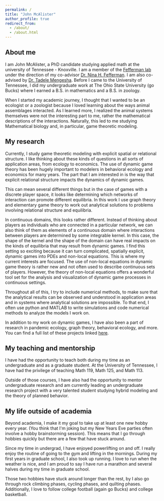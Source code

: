 ```yaml
---
permalink: /
title: "John McAlister"
author_profile: true
redirect_from: 
  - /about/
  - /about.html
---
```


## About me
I am John McAlister, a PhD candidate studying applied math at the university of Tennessee - Knoxville. I am a member of the [Fefferman lab](https://feffermanlab.org) under the direction of my co-advisor [Dr. Nina H. Fefferman](https://scholar.google.com/citations?user=su7CB3AAAAAJ&hl=en). I am also co-advised by [Dr. Tadele Mengesha](https://scholar.google.com/citations?hl=en&user=TbdmtEgAAAAJ&view_op=list_works). Before I came to the University of Tennessee, I did my undergraduate work at The Ohio State University (go Bucks) where I earned a B.S. in mathematics and a B.S. in zoology. 

When I started my academic journey, I thought that I wanted to be an ecologist or a zoologist because I loved learning about the ways animal assemblages interacted. As I learned more, I realized the animal systems themselves were not the interesting part to me, rather the mathematical descriptions of the interactions. Naturally, this led to me studying Mathematical biology and, in particular, game theoretic modeling.

## My research
Currently, I study game theoretic modeling with explicit spatial or relational structure. I like thinking about these kinds of questions in all sorts of application areas, from ecology to economics. The use of dynamic game theory has been hugely important to modelers in behavioral ecology and economics for many years. The part that I am interested in is the way that explicit relational structure impacts the dynamics of dynamic games. 

This can mean several different things but in the case of games with a discrete player space, it looks like determining which networks of interaction can promote different equilibria. In this work I use graph theory and elementary game theory to work out analytical solutions to problems involving relational structure and equilibria. 

In continuous domains, this looks rather different. Instead of thinking about players as individuals who are connected in a particular network, we can also think of them as elements of a continuous domain where interactions between players are determined by some integrable kernel. In this case, the shape of the kernel and the shape of the domain can have real impacts on the kinds of equilibria that may result from dynamic games. I find this setting so exciting because it can turn complicated, spatially explicit, dynamic games into PDEs and non-local equations. This is where my current interests are focused. The use of non-local equations in dynamic game theory is rather new and not often used to describe continuous sets of players. However, the theory of non-local equations offers a wonderful tool set for the analysis and visualization of dynamic game processes in continuous settings. 

Throughout all of this, I try to include numerical methods, to make sure that the analytical results can be observed and understood in application areas and in systems where analytical solutions are impossible. To that end, I often use python and MATLAB to write simulations and code numerical methods to analyze the models I work on.

In addition to my work on dynamic games, I have also been a part of research in pandemic ecology, graph theory, behavioral ecology, and more. You can find a full list of these projects linked [here](https://scholar.google.com/citations?user=QhxXZvAAAAAJ&hl=en).

## My teaching and mentorship
I have had the opportunity to teach both during my time as an undergraduate and as a graduate student. At the University of Tennessee, I have had the privilege of teaching Math 119, Math 125, and Math 113. 

Outside of those courses, I have also had the opportunity to mentor undergraduate research and am currently leading an undergraduate research project with a very talented student studying hybrid modeling and the theory of planned behavior. 

## My life outside of academia
Beyond academia, I make it my goal to take up at least one new hobby every year. (You think that I'm joking but my New Years Eve parties often involve a hobby brainstorming session). This means that I go through hobbies quickly but there are a few that have stuck around.

Since my time in undergrad, I have enjoyed powerlifting on and off. I really enjoy the routine of going to the gym and lifting in the mornings. During my first years in graduate school, I also took up running. I love to run when the weather is nice, and I am proud to say I have run a marathon and several halves during my time in graduate school. 

Those two hobbies have stuck around longer than the rest, by I also go through rock climbing phases, cycling phases, and quilting phases. Additionally, I love to follow college football (again go Bucks) and college basketball. 





